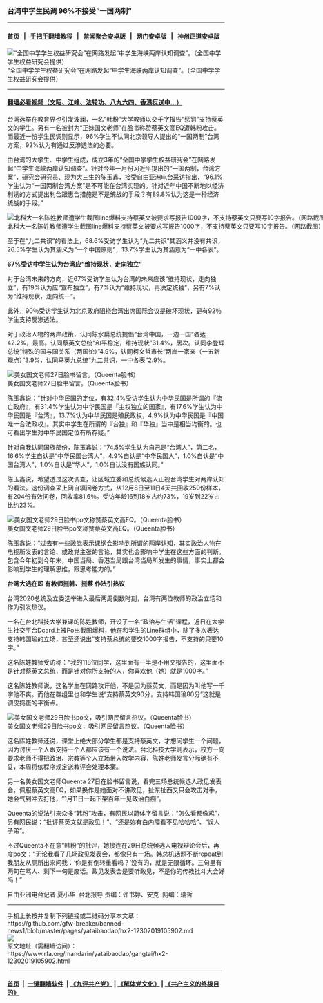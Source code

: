 ### 台湾中学生民调  96%不接受“一国两制”
------------------------

#### [首页](https://github.com/gfw-breaker/banned-news1/blob/master/README.md) &nbsp;&nbsp;|&nbsp;&nbsp; [手把手翻墙教程](https://github.com/gfw-breaker/guides/wiki) &nbsp;&nbsp;|&nbsp;&nbsp; [禁闻聚合安卓版](https://github.com/gfw-breaker/bn-android) &nbsp;&nbsp;|&nbsp;&nbsp; [网门安卓版](https://github.com/oGate2/oGate) &nbsp;&nbsp;|&nbsp;&nbsp; [神州正道安卓版](https://github.com/SzzdOgate/update) 



<div id="headerimg">
 <img alt="“全国中学学生权益研究会”在网路发起“中学生海峡两岸认知调查”。（全国中学学生权益研究会提供）" src="https://www.rfa.org/mandarin/yataibaodao/gangtai/hx2-12302019105902.html/4e004e00.png/@@images/49b86990-066f-4155-bbe4-9a03c3f0d731.png" title="“全国中学学生权益研究会”在网路发起“中学生海峡两岸认知调查”。（全国中学学生权益研究会提供）"/>
 <div id="headerimgcontents">
  <div id="headerimgcaption">
   <span>
    “全国中学学生权益研究会”在网路发起“中学生海峡两岸认知调查”。（全国中学学生权益研究会提供）
   </span>
   <!-- zoomattribute -->
  </div>
  <!-- headerimgcaption -->
 </div>
 <!-- headerimagecontents -->
</div>

<hr/>


#### [翻墙必看视频（文昭、江峰、法轮功、八九六四、香港反送中...）](http://167.172.214.107/home.html)

<div id="storytext">
 <div>
  <div class="slot_header">
  </div>
 </div>
 <p>
  台湾选举在教育界也引发波澜，一名“韩粉”大学教师以交千字报告“惩罚”支持蔡英文的学生。另有一名被封为“正妹国文老师”在脸书称赞蔡英文高EQ遭韩粉攻击。而最近一份学生民调则显示，96%学生不认同北京领导人提出的“一国两制”台湾方案，92%认为有通过反渗透法的必要。
 </p>
 <p>
  由台湾的大学生、中学生组成，成立3年的“全国中学学生权益研究会”在网路发起“中学生海峡两岸认知调查”。针对今年一月份习近平提出的“一国两制，台湾方案”，研究会研究员、现为大三生的陈玉鑫，接受自由亚洲电台采访指出，“96.1%学生认为“一国两制台湾方案”是不可能在台湾实现的。针对近年中国不断地以经济利诱的方式提出利台跟惠台措施是不是统战的手段？有89.8%认为这是一种经济统战的手段。”
 </p>
 <p>
 </p>
 <p>
 </p>
 <p>
  <div class="image-inline captioned" style="width:1500px;">
   <div style="width:1500px;">
    <img alt="北科大一名陈姓教师遭学生截图line爆料支持蔡英文被要求写报告1000字，不支持蔡英文只要写10字报告。（网路截图）" src="https://www.rfa.org/mandarin/yataibaodao/gangtai/hx2-12302019105902.html/2.jpg" title="北科大一名陈姓教师遭学生截图line爆料支持蔡英文被要求写报告1000字，不支持蔡英文只要写10字报告。（网路截图）"/>
   </div>
   <div class="image-caption">
    <span style="width:1500px;">
     北科大一名陈姓教师遭学生截图line爆料支持蔡英文被要求写报告1000字，不支持蔡英文只要写10字报告。（网路截图）
    </span>
    <span class="copyright">
    </span>
   </div>
  </div>
 </p>
 <p>
  至于在“九二共识”的看法上，68.6%受访学生认为“九二共识”其涵义并没有共识，26.5%学生认为其涵义为“一个中国原则”，13.7%学生认为其涵意为“一中各表”。
 </p>
 <p>
  <b>
   67%受访中学生认为台湾应“维持现状，走向独立”
  </b>
 </p>
 <p>
  对于台湾未来的方向，近67%受访学生认为台湾的未来应该“维持现状，走向独立”，有19%认为应“宣布独立”，有7%认为“维持现状，再决定统独”，另有7%认为“维持现状，走向统一”。
 </p>
 <p>
  此外，90％受访学生认为北京政府阻挠台湾出席国际会议是破坏现状，更有92％学生支持反渗透法。
 </p>
 <p>
  对于政治人物的两岸政策，认同陈水扁总统提倡“台湾中国，一边一国”者达42.2%，最高。认同蔡英文总统“和平稳定，维持现状”31.4%，居次。认同李登辉总统“特殊的国与国关系（两国论）”4.9%，认同柯文哲市长“两岸一家亲（一五新观点）”3.9%，认同马英九总统“九二共识，一中各表”2.9%。
 </p>
 <p>
 </p>
 <p>
  <div class="image-inline captioned" style="width:1500px;">
   <div style="width:1500px;">
    <img alt="美女国文老师27日脸书留言。（Queenta脸书）" src="https://www.rfa.org/mandarin/yataibaodao/gangtai/hx2-12302019105902.html/3.jpg" title="美女国文老师27日脸书留言。（Queenta脸书）"/>
   </div>
   <div class="image-caption">
    <span style="width:1500px;">
     美女国文老师27日脸书留言。（Queenta脸书）
    </span>
    <span class="copyright">
    </span>
   </div>
  </div>
 </p>
 <p>
  陈玉鑫说：“针对中华民国的定位，有32.4%受访学生认为中华民国是所谓的『流亡政府』，有31.4%学生认为中华民国是『主权独立的国家』，有17.6%学生认为中华民国是『台湾』，13.7%认为中华民国是殖民政权，4.9%认为中华民国是『中国唯一合法政权』。其实中学生在所谓的『台独』和『华独』当中是相当均衡的。也可看出学生对中华民国定位有所存疑。”
 </p>
 <p>
  针对自我认同国族部份，陈玉鑫说：“74.5%学生认为自己是“台湾人”，第二名，16.6%学生自认是“中华民国台湾人”，4.9%自认是“中华民国人”，1.0%自认是“中国台湾人”，1.0%自认是“华人”，1.0%自认没有国族认同。”
 </p>
 <p>
  陈玉鑫说，希望透过这次调查，让区域立委和总统候选人正视台湾学生对两岸认知的看法。这份调查采上网自填问卷方式，从12月8日至11日4天共回收250份样本，有204份有效问卷，回收率81.6％。受访年龄16到18岁占约73%，19岁到22岁占比约23%。
 </p>
 <p>
 </p>
 <p>
  <div class="image-inline captioned" style="width:1500px;">
   <div style="width:1500px;">
    <img alt="美女国文老师29日脸书po文称赞蔡英文高EQ。（Queenta脸书）" src="https://www.rfa.org/mandarin/yataibaodao/gangtai/hx2-12302019105902.html/5a.jpg" title="美女国文老师29日脸书po文称赞蔡英文高EQ。（Queenta脸书）"/>
   </div>
   <div class="image-caption">
    <span style="width:1500px;">
     美女国文老师29日脸书po文称赞蔡英文高EQ。（Queenta脸书）
    </span>
    <span class="copyright">
    </span>
   </div>
  </div>
 </p>
 <p>
  陈玉鑫说：“过去有一些政党表示课纲会影响到所谓的两岸认知，其实政治人物在电视所发表的言论、或政党主张的言论，其实也会影响中学生在这些方面的判断。包含今年初到今年末，中国当局、香港当局跟台湾当局所发生的事情，事实上都会影响到学生的理解思维，跟思考能力的。”
 </p>
 <p>
  <b>
   台湾大选在即 有教师挺韩、挺蔡 作法引热议
  </b>
 </p>
 <p>
  台湾2020总统及立委选举进入最后两周倒数时刻，台湾有两位教师的政治立场和作为引发热议。
 </p>
 <p>
  一名在台北科技大学兼课的陈姓教师，开设了一名“政治与生活”课程，近日在大学生社交平台Dcard上被Po出截图爆料，他在和学生的Line群组中，除了多次表达支持韩国瑜的立场，甚至还说出“支持蔡总统的要交1000字报告，不支持的只要10字。”
 </p>
 <p>
  这名陈姓教师受访称：“我的118位同学，这里面有一半是不用交报告的，这里面不是针对蔡英文总统，而是针对你所支持的人，你喜欢他（她）就是1000字。”
 </p>
 <p>
  这名陈姓教师说，这名学生在网路攻讦他，不是因为蔡英文，而是因为叫他写一千字他不爽。而他在群组里也和学生说“支持蔡英文90分，支持韩国瑜80分”这就是调皮捣蛋的平衡点。
 </p>
 <p>
 </p>
 <p>
  <div class="image-inline captioned" style="width:1500px;">
   <div style="width:1500px;">
    <img alt="美女国文老师29日脸书po文，吸引网民留言热议。（Queenta脸书）" src="https://www.rfa.org/mandarin/yataibaodao/gangtai/hx2-12302019105902.html/5.jpg" title="美女国文老师29日脸书po文，吸引网民留言热议。（Queenta脸书）"/>
   </div>
   <div class="image-caption">
    <span style="width:1500px;">
     美女国文老师29日脸书po文，吸引网民留言热议。（Queenta脸书）
    </span>
    <span class="copyright">
    </span>
   </div>
  </div>
 </p>
 <p>
  这名陈姓教师还说，课堂上绝大部分学生都是支持蔡英文，才想问学生一个问题，因为讨厌一个人跟支持一个人都应该有一个说法。台北科技大学则表示，校方一向要求老师不得把政治、宗教等个人立场带入教学内容，陈姓老师发言分际确有不妥，本周将依程序规定送教评会处理本案。
 </p>
 <p>
  另一名美女国文老师Queenta 27日在脸书留言说，看完三场总统候选人政见发表会，佩服蔡英文高EQ，如果换作是她面对不讲政见，扯东扯西又只会攻击对手，她会气到冲去打他，“1月11日一起下架百年一见政治白痴”。
 </p>
 <p>
  Queenta的说法引来众多“韩粉”攻击，有网民以简体字留言说：“怎么看都像鸡”，另有网民说：“批评蔡英文就是政见！”、“还是妳有白内障看不见哈哈哈”、“误人子弟”。
 </p>
 <p>
  不过Queenta不在意“韩粉”的批评，她接连在29日总统候选人电视辩论会后，再度po文：“无论我看了几场政见发表会，都像只有一场。韩总机话题不断repeat到我朋友从厕所出来问我：‘你是有倒转重看吗？’没有的，就是无限循环。三句里有两句在骂人、剩下一句是废话。政见发表会是要听政见，不是你的传教批斗大会好吗！”
 </p>
 <p>
 </p>
 <p>
  自由亚洲电台记者 夏小华  台北报导 责编：许书婷、安克  网编：瑞哲
 </p>
</div>

<hr/>
手机上长按并复制下列链接或二维码分享本文章：<br/>
https://github.com/gfw-breaker/banned-news1/blob/master/pages/yataibaodao/hx2-12302019105902.md <br/>
<a href='https://github.com/gfw-breaker/banned-news1/blob/master/pages/yataibaodao/hx2-12302019105902.md'><img src='https://github.com/gfw-breaker/banned-news1/blob/master/pages/yataibaodao/hx2-12302019105902.md.png'/></a> <br/>
原文地址（需翻墙访问）：https://www.rfa.org/mandarin/yataibaodao/gangtai/hx2-12302019105902.html


------------------------
#### [首页](https://github.com/gfw-breaker/banned-news1/blob/master/README.md) &nbsp;|&nbsp; [一键翻墙软件](https://github.com/gfw-breaker/nogfw/blob/master/README.md) &nbsp;| [《九评共产党》](https://github.com/gfw-breaker/9ping.md/blob/master/README.md#九评之一评共产党是什么) | [《解体党文化》](https://github.com/gfw-breaker/jtdwh.md/blob/master/README.md) | [《共产主义的终极目的》](https://github.com/gfw-breaker/gczydzjmd.md/blob/master/README.md)


<img src='http://gfw-breaker.win/banned-news/pages/yataibaodao/hx2-12302019105902.md' width='0px' height='0px'/>